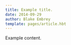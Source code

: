 ```yaml
---
title: Example title.
date: 2014-09-29
author: Blake Embrey
template: pages/article.hbt
---
```


Example content.
